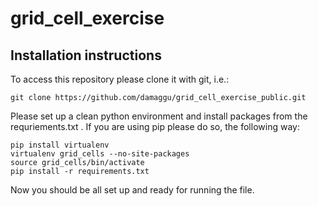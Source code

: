 # grid_cell_exercise

## Installation instructions

To access this repository please clone it with git, i.e.:
```
git clone https://github.com/damaggu/grid_cell_exercise_public.git
```

Please set up a clean python environment and install packages from the requriements.txt . If you are using pip please do so, the following way:
```
pip install virtualenv
virtualenv grid_cells --no-site-packages
source grid_cells/bin/activate
pip install -r requirements.txt
```

Now you should be all set up and ready for running the file.
